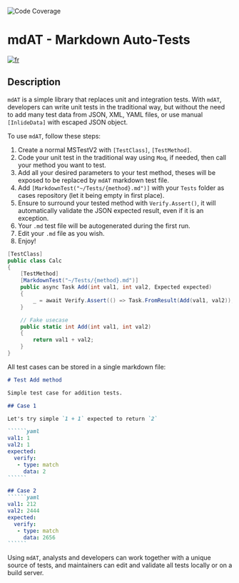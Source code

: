 ![Code Coverage](https://img.shields.io/badge/Code%20Coverage-92%25-success?style=flat)

# mdAT - Markdown Auto-Tests

[![fr](https://img.shields.io/badge/lang-fr-blue.svg)](https://github.com/MTESSDev/mdAT/blob/main/README.md)

## Description

`mdAT` is a simple library that replaces unit and integration tests. With `mdAT`, developers can write unit tests in the traditional way, but without the need to add many test data from JSON, XML, YAML files, or use manual `[InlideData]` with escaped JSON object.

To use `mdAT`, follow these steps:

1. Create a normal MSTestV2 with `[TestClass]`, `[TestMethod]`.
1. Code your unit test in the traditional way using `Moq`, if needed, then call your method you want to test.
1. Add all your desired parameters to your test method, theses will be exposed to be replaced by ``mdAT`` markdown test file.
1. Add `[MarkdownTest("~/Tests/{method}.md")]` with your `Tests` folder as cases repository (let it being empty in first place).
1. Ensure to surround your tested method with `Verify.Assert()`, it will automatically validate the JSON expected result, even if it is an exception.
1. Your `.md` test file will be autogenerated during the first run.
1. Edit your `.md` file as you wish.
1. Enjoy!

````csharp
[TestClass]
public class Calc
{
    [TestMethod]
    [MarkdownTest("~/Tests/{method}.md")]
    public async Task Add(int val1, int val2, Expected expected)
    {
        _ = await Verify.Assert(() => Task.FromResult(Add(val1, val2)), expected);
    }

    // Fake usecase
    public static int Add(int val1, int val2)
    {
        return val1 + val2;
    }
}
````

All test cases can be stored in a single markdown file:

```````md
# Test Add method

Simple test case for addition tests.

## Case 1

Let's try simple `1 + 1` expected to return `2`

``````yaml
val1: 1
val2: 1
expected: 
  verify:
   - type: match
     data: 2
``````

## Case 2
``````yaml
val1: 212
val2: 2444
expected: 
  verify:
   - type: match
     data: 2656
``````
```````

Using `mdAT`, analysts and developers can work together with a unique source of tests, and maintainers can edit and validate all tests locally or on a build server.